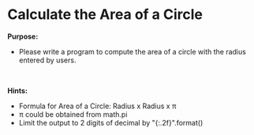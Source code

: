 # Calculate the Area of a Circle
 
<b>Purpose:</b>
- Please write a program to compute the area of a circle with the radius entered by users.
<br>

<b>Hints:</b>
- Formula for Area of a Circle: Radius x Radius x π
- π could be obtained from math.pi
- Limit the output to 2 digits of decimal by "{:.2f}".format()
